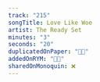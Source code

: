 ```yaml
---
track: "215"
songTitle: Love Like Woe
artist: The Ready Set
minutes: "3"
seconds: "20"
duplicatedOnPaper: "👍🏻"
addedOnRYM: "👍🏻"
sharedOnMonoquin: ❌
---
```

